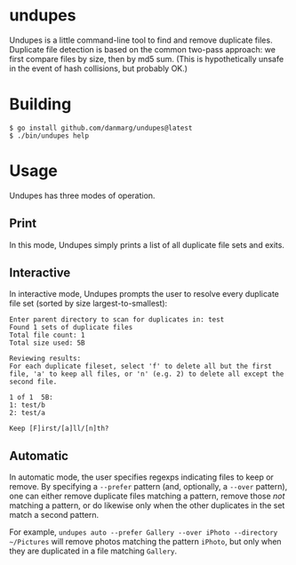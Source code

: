 undupes
=======

Undupes is a little command-line tool to find and remove duplicate files. Duplicate file detection is based on the common two-pass approach: we first compare files by size, then by md5 sum. (This is hypothetically unsafe in the event of hash collisions, but probably OK.)

Building
========

    $ go install github.com/danmarg/undupes@latest
    $ ./bin/undupes help

Usage
=====

Undupes has three modes of operation. 

Print
-----
In this mode, Undupes simply prints a list of all duplicate file sets and exits. 

Interactive
-----------
In interactive mode, Undupes prompts the user to resolve every duplicate file set (sorted by size largest-to-smallest):

    Enter parent directory to scan for duplicates in: test
    Found 1 sets of duplicate files
    Total file count: 1
    Total size used: 5B

    Reviewing results:
    For each duplicate fileset, select 'f' to delete all but the first file, 'a' to keep all files, or 'n' (e.g. 2) to delete all except the second file.

    1 of 1  5B:
    1: test/b
    2: test/a

    Keep [F]irst/[a]ll/[n]th?

Automatic
---------
In automatic mode, the user specifies regexps indicating files to keep or remove. By specifying a `--prefer` pattern (and, optionally, a `--over` pattern), one can either remove duplicate files matching a pattern, remove those _not_ matching a pattern, or do likewise only when the other duplicates in the set match a second pattern.

For example, `undupes auto --prefer Gallery --over iPhoto --directory ~/Pictures` will remove photos matching the pattern `iPhoto`, but only when they are duplicated in a file matching `Gallery`. 
